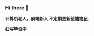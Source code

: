 ### Hi there 👋

<!--
**iera2yy/iera2yy** is a ✨ _special_ ✨ repository because its `README.md` (this file) appears on your GitHub profile.

Here are some ideas to get you started:

- 🔭 I’m currently working on ...
- 🌱 I’m currently learning ...
- 👯 I’m looking to collaborate on ...
- 🤔 I’m looking for help with ...
- 💬 Ask me about ...
- 📫 How to reach me: ...
- 😄 Pronouns: ...
- ⚡ Fun fact: ...
-->

**计算机老人，前端新人
不定期更新[前端笔记](https://github.com/iera2yy/frontend-study).**

**狂写毕设中**
